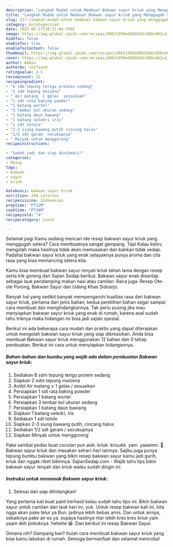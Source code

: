 ```yaml
---
description: "Langkah Mudah untuk Membuat Bakwan sayur kriuk yang Menggugah Selera, Buat Buka Puasa Bikin Ngiler"
title: "Langkah Mudah untuk Membuat Bakwan sayur kriuk yang Menggugah Selera, Buat Buka Puasa Bikin Ngiler"
slug: 317-langkah-mudah-untuk-membuat-bakwan-sayur-kriuk-yang-menggugah-selera-buat-buka-puasa-bikin-ngiler
category: Uncategorized
date: 2022-05-27T20:21:04.740Z
image: https://img-global.cpcdn.com/recipes/40631050ed8916b0/680x482cq70/bakwan-sayur-kriuk-foto-resep-utama.jpg
hideToc: false
enableToc: true
enableTocContent: false
thumbnail: https://img-global.cpcdn.com/recipes/40631050ed8916b0/680x482cq70/bakwan-sayur-kriuk-foto-resep-utama.jpg
cover: https://img-global.cpcdn.com/recipes/40631050ed8916b0/680x482cq70/bakwan-sayur-kriuk-foto-resep-utama.jpg
author: Admin
authorAv: notfound
ratingvalue: 4.5
reviewcount: 12
recipeingredient:
- "8 sdm tepung terigu protein sedang"
- "2 sdm tepung maizena"
- " Air matang  1 gelas  sesuaikan"
- "1 sdt rata baking powder"
- "1 batang wortel"
- "3 lembar kol ukuran sedang"
- "1 batang daun bawang"
- "1 batang seledri iris"
- "1 sdt totole"
- "2-3 siung bawang putih cincang halus"
- "1/2 sdt garam  secukupnya"
- " Minyak untuk menggoreng"
recipeinstructions:

- "Sudah jadi dan siap dinikmati!"
categories:
- Resep
tags:
- bakwan
- sayur
- kriuk

katakunci: bakwan sayur kriuk 
nutrition: 290 calories
recipecuisine: Indonesian
preptime: "PT12M"
cooktime: "PT34M"
recipeyield: "4"
recipecategory: Lunch

---
```



Selamat pagi Kamu sedang mencari ide resep bakwan sayur kriuk yang menggugah selera? Cara membuatnya sangat gampang. Tapi Kalau keliru mengolah maka hasilnya tidak akan memuaskan dan bahkan tidak sedap. Padahal bakwan sayur kriuk yang enak selayaknya punya aroma dan cita rasa yang bisa memancing selera kita.


Kamu bisa membuat bakwan sayur renyah kriuk tahan lama dengan resep serta trik goreng dari Sajian Sedap berikut. Bakwan sayur enak disantap sebagai lauk pendamping makan nasi atau camilan. Baca juga: Resep Ote-ote Porong, Bakwan Sayur dan Udang Khas Sidoarjo.

Banyak hal yang sedikit banyak mempengaruhi kualitas rasa dari bakwan sayur kriuk, pertama dari jenis bahan, kedua pemilihan bahan segar sampai cara membuat dan menghidangkannya. Tak perlu pusing jika mau menyiapkan bakwan sayur kriuk yang enak di rumah, karena asal sudah tahu triknya maka hidangan ini bisa jadi sajian spesial.


Berikut ini ada beberapa cara mudah dan praktis yang dapat diterapkan untuk mengolah bakwan sayur kriuk yang siap dikreasikan. Anda bisa membuat Bakwan sayur kriuk menggunakan 12 bahan dan 0 tahap pembuatan. Berikut ini cara untuk menyiapkan hidangannya.

<!--inarticleads1-->

##### Bahan-bahan dan bumbu yang wajib ada dalam pembuatan Bakwan sayur kriuk:

1. Sediakan 8 sdm tepung terigu protein sedang
1. Siapkan 2 sdm tepung maizena
1. Ambil  Air matang ± 1 gelas / sesuaikan
1. Persiapkan 1 sdt rata baking powder
1. Persiapkan 1 batang wortel
1. Persiapkan 3 lembar kol ukuran sedang
1. Persiapkan 1 batang daun bawang
1. Siapkan 1 batang seledri, iris
1. Sediakan 1 sdt totole
1. Siapkan 2-3 siung bawang putih, cincang halus
1. Sediakan 1/2 sdt garam / secukupnya
1. Siapkan  Minyak untuk menggoreng


Pake sambal pedas buat cocolan pun asik. kriuk. kriuukk. yam. yaaamm. 🤤. Bakwan sayur kriuk dan masakan sehari-hari lainnya. Sajiku juga punya tepung bumbu bakwan yang bikin resep bakwan sayur kamu jadi gurih, kriuk dan nggak ribet bikinnya. SajianSedap.com - Wajib tahu tips bikin bakwan sayur renyah dan kriuk walau sudah dingin ini. 

<!--inarticleads2-->

##### Instruksi untuk memasak Bakwan sayur kriuk:


1. Selesai dan siap dihidangkan!

Yang pertama kali buat pasti berhasil kalau sudah tahu tips ini. Bikin bakwan sayur untuk camilan dan lauk hari ini, yuk. Untuk resep bakwan kali ini, kita ngga akan pake telur ya Bun. jadinya lebih bebas amis. Dan untuk airnya, sebaiknya pake air es ya. supaya hasilnya ntar lebih kres kres kriuk yam yaam deh pokoknya. hehehe 😁. Dan berikut ini resep Bakwan Sayur. 

Gimana nih? Gampang kan? Itulah cara membuat bakwan sayur kriuk yang bisa kamu lakukan di rumah. Semoga bermanfaat dan selamat mencoba!
